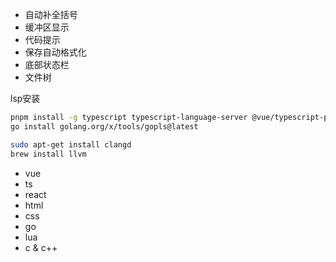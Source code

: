 - 自动补全括号
- 缓冲区显示
- 代码提示
- 保存自动格式化
- 底部状态栏
- 文件树

lsp安装

```bash
pnpm install -g typescript typescript-language-server @vue/typescript-plugin @vue/language-server vscode-langservers-extracted
go install golang.org/x/tools/gopls@latest

sudo apt-get install clangd
brew install llvm
```

- vue
- ts
- react
- html
- css
- go
- lua
- c & c++
